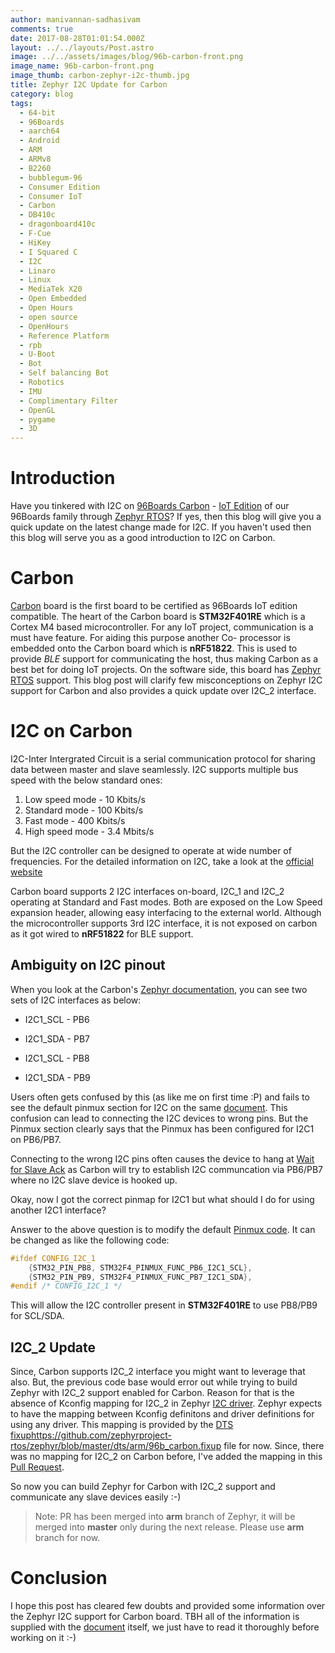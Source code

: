 ```yaml
---
author: manivannan-sadhasivam
comments: true
date: 2017-08-28T01:01:54.000Z
layout: ../../layouts/Post.astro
image: ../../assets/images/blog/96b-carbon-front.png
image_name: 96b-carbon-front.png
image_thumb: carbon-zephyr-i2c-thumb.jpg
title: Zephyr I2C Update for Carbon
category: blog
tags:
  - 64-bit
  - 96Boards
  - aarch64
  - Android
  - ARM
  - ARMv8
  - B2260
  - bubblegum-96
  - Consumer Edition
  - Consumer IoT
  - Carbon
  - DB410c
  - dragonboard410c
  - F-Cue
  - HiKey
  - I Squared C
  - I2C
  - Linaro
  - Linux
  - MediaTek X20
  - Open Embedded
  - Open Hours
  - open source
  - OpenHours
  - Reference Platform
  - rpb
  - U-Boot
  - Bot
  - Self balancing Bot
  - Robotics
  - IMU
  - Complimentary Filter
  - OpenGL
  - pygame
  - 3D
---
```


# **Introduction**

Have you tinkered with I2C on [96Boards Carbon](/product/carbon/) - [IoT Edition](/products/ie/)
of our 96Boards family through [Zephyr RTOS](https://www.zephyrproject.org/)? If yes, then this blog will give you a quick update on the latest change made for I2C. If you haven't used
then this blog will serve you as a good introduction to I2C on Carbon.

# **Carbon**

[Carbon](/product/carbon/) board is the first board to be certified as 96Boards IoT edition compatible.
The heart of the Carbon board is **STM32F401RE** which is a Cortex M4 based microcontroller. For any IoT project, communication
is a must have feature. For aiding this purpose another Co- processor is embedded onto the Carbon board which is **nRF51822**.
This is used to provide _BLE_ support for communicating the host, thus making Carbon as a best bet for doing IoT projects.
On the software side, this board has [Zephyr RTOS](https://www.zephyrproject.org/) support. This blog post will clarify few
misconceptions on Zephyr I2C support for Carbon and also provides a quick update over I2C_2 interface.

# **I2C on Carbon**

I2C-Inter Intergrated Circuit is a serial communication protocol for sharing data between master and slave seamlessly. I2C
supports multiple bus speed with the below standard ones:

1. Low speed mode - 10 Kbits/s
2. Standard mode - 100 Kbits/s
3. Fast mode - 400 Kbits/s
4. High speed mode - 3.4 Mbits/s

But the I2C controller can be designed to operate at wide number of frequencies. For the detailed information on I2C, take a
look at the [official website](https://www.i2c-bus.org/i2c-bus/)

Carbon board supports 2 I2C interfaces on-board, I2C_1 and I2C_2 operating at Standard and Fast modes. Both are exposed on the Low Speed expansion header, allowing
easy interfacing to the external world. Although the microcontroller supports 3rd I2C interface, it is not exposed on carbon
as it got wired to **nRF51822** for BLE support.

## **Ambiguity on I2C pinout**

When you look at the Carbon's [Zephyr documentation](https://docs.zephyrproject.org/latest/boards/arm/96b_carbon/doc/index.html),
you can see two sets of I2C interfaces as below:

- I2C1_SCL - PB6
- I2C1_SDA - PB7

- I2C1_SCL - PB8
- I2C1_SDA - PB9

Users often gets confused by this (as like me on first time :P) and fails to see the default pinmux section for I2C on the same
[document](https://docs.zephyrproject.org/latest/boards/arm/96b_carbon/doc/index.html#i2c). This
confusion can lead to connecting the I2C devices to wrong pins. But the Pinmux section clearly says that the Pinmux has been
configured for I2C1 on PB6/PB7.

Connecting to the wrong I2C pins often causes the device to hang at [Wait for Slave Ack](https://github.com/zephyrproject-rtos/zephyr/blob/master/drivers/i2c/i2c_ll_stm32_v1.c#L325) as
Carbon will try to establish I2C communcation via PB6/PB7 where no I2C slave device is hooked up.

Okay, now I got the correct pinmap for I2C1 but what should I do for using another I2C1 interface?

Answer to the above question is to modify the default [Pinmux code]().
It can be changed as like the following code:

```c
#ifdef CONFIG_I2C_1
	{STM32_PIN_PB8, STM32F4_PINMUX_FUNC_PB6_I2C1_SCL},
	{STM32_PIN_PB9, STM32F4_PINMUX_FUNC_PB7_I2C1_SDA},
#endif /* CONFIG_I2C_1 */
```

This will allow the I2C controller present in **STM32F401RE** to use PB8/PB9 for SCL/SDA.

## **I2C_2 Update**

Since, Carbon supports I2C_2 interface you might want to leverage that also. But, the previous code base would error out while
trying to build Zephyr with I2C_2 support enabled for Carbon. Reason for that is the absence of Kconfig mapping for I2C_2 in Zephyr [I2C driver](https://github.com/zephyrproject-rtos/zephyr/blob/master/drivers/i2c/i2c_ll_stm32.c).
Zephyr expects to have the mapping between Kconfig definitons and driver definitions for using any driver. This mapping is
provided by the [DTS fixup]()https://github.com/zephyrproject-rtos/zephyr/blob/master/dts/arm/96b_carbon.fixup file for now. Since,
there was no mapping for I2C_2 on Carbon before, I've added the mapping in this [Pull Request](https://github.com/zephyrproject-rtos/zephyr/pull/1254).

So now you can build Zephyr for Carbon with I2C_2 support and communicate any slave devices easily :-)

> Note: PR has been merged into **arm** branch of Zephyr, it will be merged into **master** only during the next release. Please use
> **arm** branch for now.

# **Conclusion**

I hope this post has cleared few doubts and provided some information over the Zephyr I2C support for Carbon board. TBH all of the information is supplied
with the [document](https://github.com/zephyrproject-rtos) itself, we just have to read it thoroughly before working on it :-)
